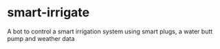 # smart-irrigate
A bot to control a smart irrigation system using smart plugs, a water butt pump and weather data
